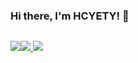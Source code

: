 ### Hi there, I'm HCYETY! 👋
<!-- [使用文档](https://github.com/anuraghazra/github-readme-stats/blob/master/docs/readme_cn.md) -->
<div style="display: flex">

[comment]: <> (  <div>)

[comment]: <> (    <p>🔭 I’m currently working on ...</p>)

[comment]: <> (    <p>🌱 I’m currently learning ...</p>)

[comment]: <> (    <p>👯 I’m looking to collaborate on ...</p>)

[comment]: <> (    <p>🤔 I’m looking for help with ...</p>)

[comment]: <> (    <p>💬 Ask me about ...</p>)

[comment]: <> (    <p>📫 How to reach me: ...</p>)

[comment]: <> (    <p>😄 Pronouns: ...</p>)

[comment]: <> (    <p>⚡ Fun fact: ...</p>)

[comment]: <> (  </div>)

  <p align="center">
    <a href="https://github.com/HCYETY">
      <img src="https://github-readme-stats-eight-theta.vercel.app/api?username=HCYETY&show_icons=true&theme=algolia&include_all_commits=true&count_private=true"/>
    </a>
  </p>
  
  <p align="center">
    <a href="https://github.com/HCYETY">
      <img src="https://github-readme-stats-eight-theta.vercel.app/api/top-langs/?username=HCYETY&layout=compact&langs_count=8&theme=algolia"/>
    </a>
    <a href="https://hcyety.github.io/">
      <img src="https://github-readme-stats.anuraghazra1.vercel.app/api/pin/?username=HCYETY&repo=HCYETY.github.io&theme=algolia" />
    </a>
  </p>
</div>

